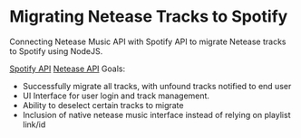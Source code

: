 # Migrating Netease Tracks to Spotify

Connecting Netease Music API with Spotify API to migrate Netease tracks to Spotify using 
NodeJS. 

[Spotify API](https://developer.spotify.com/documentation/web-api/)
[Netease API](https://binaryify.github.io/NeteaseCloudMusicApi/#/)
Goals:
- Successfully migrate all tracks, with unfound tracks notified to end user
- UI Interface for user login and track management. 
- Ability to deselect certain tracks to migrate 
- Inclusion of native netease music interface instead of relying on playlist link/id


